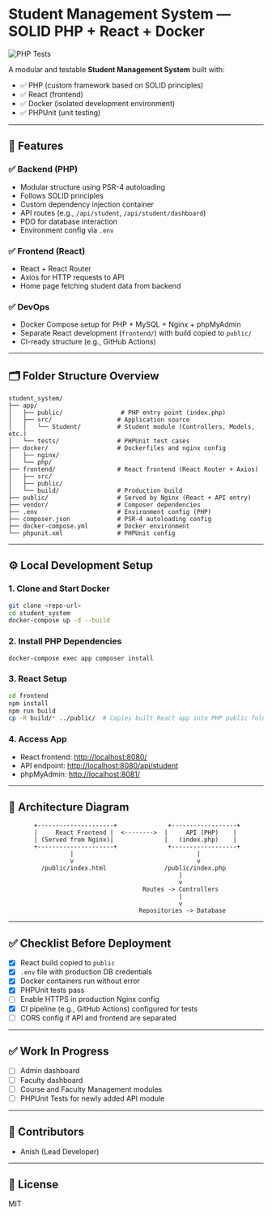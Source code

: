 # Student Management System — SOLID PHP + React + Docker
![PHP Tests](https://github.com/hsinatnias/student_system/actions/workflows/php-tests.yaml/badge.svg)

A modular and testable **Student Management System** built with:

* ✅ PHP (custom framework based on SOLID principles)
* ✅ React (frontend)
* ✅ Docker (isolated development environment)
* ✅ PHPUnit (unit testing)

---

## 🚀 Features

### ✅ Backend (PHP)

* Modular structure using PSR-4 autoloading
* Follows SOLID principles
* Custom dependency injection container
* API routes (e.g., `/api/student`, `/api/student/dashboard`)
* PDO for database interaction
* Environment config via `.env`

### ✅ Frontend (React)

* React + React Router
* Axios for HTTP requests to API
* Home page fetching student data from backend

### ✅ DevOps

* Docker Compose setup for PHP + MySQL + Nginx + phpMyAdmin
* Separate React development (`frontend/`) with build copied to `public/`
* CI-ready structure (e.g., GitHub Actions)

---

## 🗂️ Folder Structure Overview

```
student_system/
├── app/
│   ├── public/                # PHP entry point (index.php)
│   ├── src/                  # Application source
│   │   └── Student/          # Student module (Controllers, Models, etc.)
│   └── tests/                # PHPUnit test cases
├── docker/                   # Dockerfiles and nginx config
│   ├── nginx/
│   └── php/
├── frontend/                 # React frontend (React Router + Axios)
│   ├── src/
│   ├── public/
│   └── build/                # Production build
├── public/                   # Served by Nginx (React + API entry)
├── vendor/                   # Composer dependencies
├── .env                      # Environment config (PHP)
├── composer.json             # PSR-4 autoloading config
├── docker-compose.yml        # Docker environment
└── phpunit.xml               # PHPUnit config
```

---

## ⚙️ Local Development Setup

### 1. Clone and Start Docker

```bash
git clone <repo-url>
cd student_system
docker-compose up -d --build
```

### 2. Install PHP Dependencies

```bash
docker-compose exec app composer install
```

### 3. React Setup

```bash
cd frontend
npm install
npm run build
cp -R build/* ../public/  # Copies built React app into PHP public folder
```

### 4. Access App

* React frontend: [http://localhost:8080/](http://localhost:8080/)
* API endpoint: [http://localhost:8080/api/student](http://localhost:8080/api/student)
* phpMyAdmin: [http://localhost:8081/](http://localhost:8081/)

---

## 🔁 Architecture Diagram

```
       +---------------------+              +------------------+
       |     React Frontend |  <-------->  |     API (PHP)    |
       | (Served from Nginx)|              |   (index.php)    |
       +---------------------+              +------------------+
                 |                                  |
                 v                                  v
         /public/index.html                /public/index.php
                                               |
                                               v
                                     Routes -> Controllers
                                               |
                                               v
                                    Repositories -> Database
```

---

## ✅ Checklist Before Deployment

* [x] React build copied to `public`
* [x] `.env` file with production DB credentials
* [x] Docker containers run without error
* [x] PHPUnit tests pass
* [ ] Enable HTTPS in production Nginx config
* [x] CI pipeline (e.g., GitHub Actions) configured for tests
* [ ] CORS config if API and frontend are separated

---
## ✅ Work In Progress

* [ ] Admin dashboard
* [ ] Faculty dashboard
* [ ] Course and Faculty Management modules
* [ ] PHPUnit Tests for newly added API module
---

## 👥 Contributors

* Anish (Lead Developer)


---

## 📜 License

MIT
